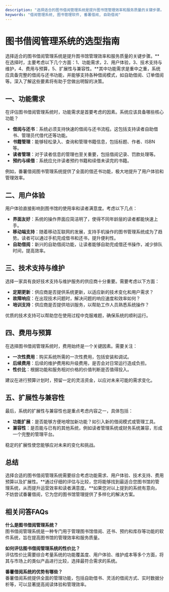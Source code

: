 ```yaml
---
description: "选择适合的图书借阅管理系统是提升图书馆管理效率和服务质量的关键步骤。**在选择时，主要考虑以下几个方面：1、功能需求，2、用户体验，3、技术支持与维护，4、费用与预算，5、扩展性与兼容性。**其中功能需求是重中之重，系统应具备完整的借阅与还书功能，并能够支持各种借阅模式，如自助借阅、订单借阅等。深入了解这些要素将有助于您做出明智的决策。"
keywords: "借阅管理系统, 图书管理软件, 番薯借阅, 自助借阅"
---
```

# 图书借阅管理系统的选型指南

选择适合的图书借阅管理系统是提升图书馆管理效率和服务质量的关键步骤。**在选择时，主要考虑以下几个方面：1、功能需求，2、用户体验，3、技术支持与维护，4、费用与预算，5、扩展性与兼容性。**其中功能需求是重中之重，系统应具备完整的借阅与还书功能，并能够支持各种借阅模式，如自助借阅、订单借阅等。深入了解这些要素将有助于您做出明智的决策。

## 一、功能需求

在评估图书借阅管理系统时，功能需求是首要考虑的因素。系统应该具备哪些核心功能？

- **借阅与还书**：系统必须支持快速的借阅与还书流程。这包括支持读者自助借书、管理员代借代还等功能。
- **书籍管理**：能够轻松录入、查询和管理书籍信息，包括标题、作者、ISBN等。
- **读者管理**：对于读者信息的管理也至关重要，包括借阅记录、罚款处理等。
- **预约与续借**：系统应允许读者预约书籍和续借未读完的书籍。

例如，番薯借阅图书管理系统提供了全面的借还书功能，极大地提升了用户体验和管理效率。

## 二、用户体验

用户体验直接影响到图书馆的使用率和读者满意度。考虑以下几点：

- **界面友好**：系统的操作界面应简洁明了，使得不同年龄层的读者都能快速上手。
- **移动端支持**：随着移动互联网的发展，支持手机操作的图书管理系统成为了趋势。读者可以通过手机完成借书和还书，提升便利性。
- **自助借阅**：新兴的自助借阅功能，让读者能够自助完成借还书操作，减少排队时间，提高效率。

## 三、技术支持与维护

选择一家具有良好技术支持与维护服务的供应商十分重要。需要考虑以下方面：

- **定期更新**：供应商是否提供系统更新，以适应新的技术变化和用户需求？
- **故障响应**：在出现技术问题时，解决问题的响应速度和效率如何？
- **培训支持**：供应商是否提供培训服务，以帮助工作人员熟悉系统操作？

优质的技术支持可以帮助您在使用过程中克服难题，确保系统的顺利运行。

## 四、费用与预算

在选择图书借阅管理系统时，费用始终是一个关键因素。需要关注：

- **一次性费用**：购买系统所需的一次性费用，包括安装和调试。
- **后续费用**：后续的维护费用和升级费用，是否会对日常运行造成负担。
- **性价比**：根据功能和服务相对价格的价值判断是否值得投入。

建议在进行预算计划时，预留一定的灵活资金，以应对未来可能的需求变化。

## 五、扩展性与兼容性

最后，系统的扩展性与兼容性也是重点考虑内容之一，具体包括：

- **功能扩展**：是否能够方便地增加新功能？如引入新的借阅模式或管理工具。
- **兼容性**：是否能与已有的其他系统，例如读者管理系统或财务系统兼容，形成一个完整的管理平台。

稳定的扩展性使您能够应对未来的变化和挑战。

## 总结

选择合适的图书借阅管理系统需要综合考虑功能需求、用户体验、技术支持、费用预算以及扩展性。**通过仔细的评估与比较，您将能够找到最适合您图书馆的管理系统，从而提升运营效率和读者满意度。**如果您对以上提到的系统有意向，不妨尝试番薯借阅，它为您的图书馆管理提供了多样化的解决方案。

## 相关问答FAQs

**什么是图书借阅管理系统？**  
图书借阅管理系统是一种专门用于管理图书馆借阅、还书、预约和库存等功能的软件系统，旨在提高图书馆的管理效率和服务质量。

**如何评估图书借阅管理系统的性价比？**  
评估性价比需要综合考量系统的功能覆盖度、用户体验、维护成本等多个方面，将其与市场上的类似产品进行比较，选择最符合需求的系统。

**番薯借阅系统的优势有哪些？**  
番薯借阅系统提供全面的管理功能，包括自助借书、灵活的借阅方式、实时数据分析等，可以显著提高阅读体验和管理效率。
